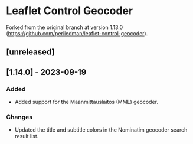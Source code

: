 # Leaflet Control Geocoder

Forked from the original branch at version 1.13.0 (https://github.com/perliedman/leaflet-control-geocoder).

## [unreleased]

## [1.14.0] - 2023-09-19

### Added

- Added support for the Maanmittauslaitos (MML) geocoder.

### Changes

- Updated the title and subtitle colors in the Nominatim geocoder search result list.
